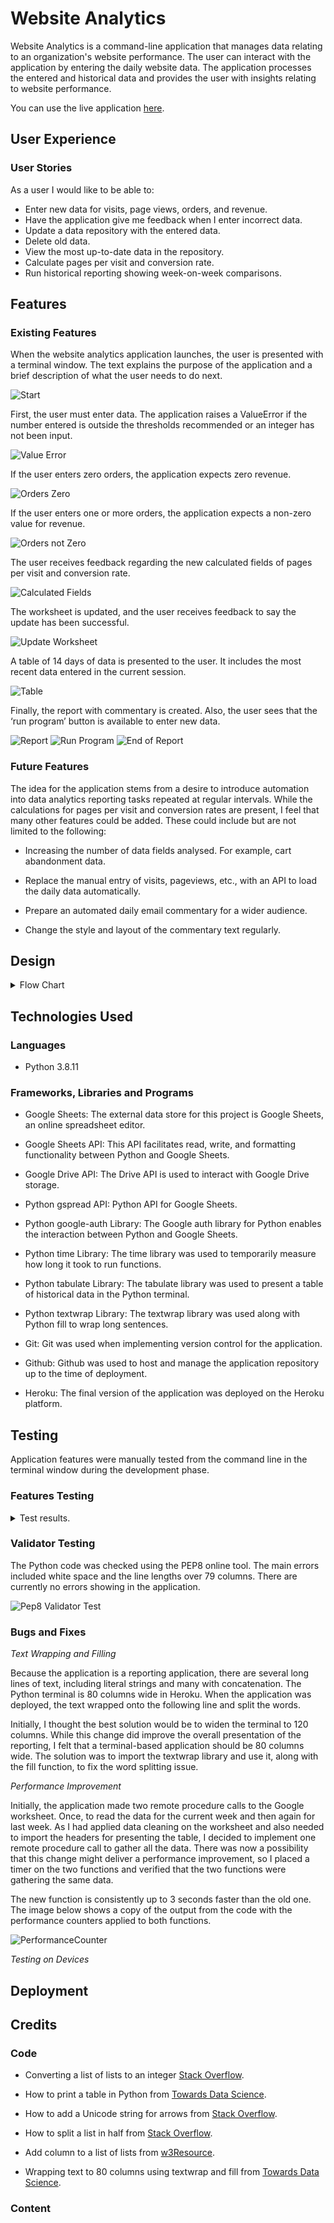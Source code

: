# Website Analytics

Website Analytics is a command-line application that manages data relating to an organization's website performance.  The user can interact with the application by entering the daily website data.  The application processes the entered and historical data and provides the user with insights relating to website performance.

You can use the live application [here](https://website-analytics-reporting.herokuapp.com/).

## User Experience

### User Stories

As a user I would like to be able to:

- Enter new data for visits, page views, orders, and revenue.
- Have the application give me feedback when I enter incorrect data.
- Update a data repository with the entered data.
- Delete old data.
- View the most up-to-date data in the repository.
- Calculate pages per visit and conversion rate.
- Run historical reporting showing week-on-week comparisons.

## Features

### Existing Features

When the website analytics application launches, the user is presented with a terminal window.  The text explains the purpose of the application and a brief description of what the user needs to do next.

![Start](/docs/start.png)

First, the user must enter data.  The application raises a ValueError if the number entered is outside the thresholds recommended or an integer has not been input.

![Value Error](/docs/value-error.png)

If the user enters zero orders, the application expects zero revenue. 

![Orders Zero](/docs/orders-zero.png)

If the user enters one or more orders, the application expects a non-zero value for revenue.

![Orders not Zero](/docs/orders-not-zero.png)

The user receives feedback regarding the new calculated fields of pages per visit and conversion rate.

![Calculated Fields](/docs/calculated-fields.png)

The worksheet is updated, and the user receives feedback to say the update has been successful.

![Update Worksheet](/docs/update-worksheet.png)

A table of 14 days of data is presented to the user.  It includes the most recent data entered in the current session.

![Table](/docs/create-table.png)

Finally, the report with commentary is created.  Also, the user sees that the ‘run program’ button is available to enter new data.

![Report](/docs/data-analysis-report.png)
![Run Program](/docs/run-program.png)
![End of Report](/docs/end-of-report.png)

### Future Features

The idea for the application stems from a desire to introduce automation into data analytics reporting tasks repeated at regular intervals.  While the calculations for pages per visit and conversion rates are present, I feel that many other features could be added.  These could include but are not limited to the following:

- Increasing the number of data fields analysed.  For example, cart abandonment data.

- Replace the manual entry of visits, pageviews, etc., with an API to load the daily data automatically.

- Prepare an automated daily email commentary for a wider audience.

- Change the style and layout of the commentary text regularly.

## Design

<details>
  <summary>Flow Chart</summary>
  
  ![Flow Chart](/docs/flow-diagram-analytics.png)
</details>

## Technologies Used

### Languages

- Python 3.8.11

### Frameworks, Libraries and Programs

- Google Sheets: The external data store for this project is Google Sheets, an online spreadsheet editor.

- Google Sheets API: This API facilitates read, write, and formatting functionality between Python and Google Sheets.

- Google Drive API: The Drive API is used to interact with Google Drive storage.

- Python gspread API: Python API for Google Sheets.

- Python google-auth Library: The Google auth library for Python enables the interaction between Python and Google Sheets.

- Python time Library: The time library was used to temporarily measure how long it took to run functions.

- Python tabulate Library: The tabulate library was used to present a table of historical data in the Python terminal.

- Python textwrap Library: The textwrap library was used along with Python fill to wrap long sentences.

- Git: Git was used when implementing version control for the application.

- Github: Github was used to host and manage the application repository up to the time of deployment.

- Heroku: The final version of the application was deployed on the Heroku platform. 


## Testing

Application features were manually tested from the command line in the terminal window during the development phase.

### Features Testing

<details>
  <summary>Test results.</summary>

| Given                                    | When                | Then                       | Outcome      |
| :---                                     |   :---              |   :---                     |  :---        |
| Application is deployed                  |  3500 entered       |  Moves to next input       | As expected  |
| Authentication to Google is complete     |                     |                            |              |
| Application is running                   |                     |                            |              |
| Enter visits                             |  35000 entered      |  Custom Error              | As expected  |
|                                          |                     |  The value you entered     |              |
|                                          |                     |  is outside the normal     |              |
|                                          |                     |  range, please try again.  |              |
|                                          |  3,500 entered      |  ValueError                | As expected  |
|                                          |                     |  invalid literal for       |              |
|                                          |                     |  int() with base 10:       |              |
|                                          |                     |  '3,500', please try       |              |
|                                          |                     |  again                     |              |
|                                          |  3500.00 entered    |  ValueError                | As expected  |
|                                          |                     |  invalid literal for       |              |
|                                          |                     |  int() with base 10:       |              |
|                                          |                     |  '3500.00', please try     |              |
|                                          |                     |  again                     |              |
|                                          |                     |                            |              |
| Application is deployed                  |  4500 entered       |  Moves to next input       | As expected  |
| Authentication to Google is complete     |                     |                            |              |
| Application is running                   |                     |                            |              |
| Visits input successful                  |  45000 entered      |  Custom Error              | As expected  |
| Enter pageviews                          |                     |  The value you entered     |              |
|                                          |                     |  is outside the normal     |              |
|                                          |                     |  range, please try again.  |              |
|                                          |  4,500 entered      |  ValueError                | As expected  |
|                                          |                     |  invalid literal for       |              |
|                                          |                     |  int() with base 10:       |              |
|                                          |                     |  '4,500', please try       |              |
|                                          |                     |  again                     |              |
|                                          |  4500.00 entered    |  ValueError                | As expected  |
|                                          |                     |  invalid literal for       |              |
|                                          |                     |  int() with base 10:       |              |
|                                          |                     |  '4500.00', please try     |              |
|                                          |                     |  again                     |              |
| Application is deployed                  |  150  entered       |  Moves to next input       | As expected  |
| Authentication to Google is complete     |                     |                            |              |
| Application is running                   |                     |                            |              |
| Visits input successful                  |  1500 entered       |  Custom Error              | As expected  |
| Pageviews input successful               |                     |  The value you entered     |              |
| Enter orders                             |                     |  is outside the normal     |              |
|                                          |                     |  range, please try again.  |              |
|                                          |  1,500 entered      |  ValueError                | As expected  |
|                                          |                     |  invalid literal for       |              |
|                                          |                     |  int() with base 10:       |              |
|                                          |                     |  '1,500', please try       |              |
|                                          |                     |  again                     |              |
|                                          |  4500.00 entered    |  ValueError                | As expected  |
|                                          |                     |  invalid literal for       |              |
|                                          |                     |  int() with base 10:       |              |
|                                          |                     |  '4500.00', please try     |              |
|                                          |                     |  again                     |              |
|                                          |                     |                            |              |
|                                          |  0 entered          |  Moves to next input       | As expected  |
| Application is deployed                  |  9000 entered       |  Moves to next input       | As expected  |
| Authentication to Google is complete     |                     |                            |              |
| Application is running                   |                     |                            |              |
| Visits input successful                  |  0 entered          |  Custom Error              | As expected  |
| Pageviews input successful               |                     |  The value you entered     |              |
| Orders input 1-200                       |                     |  is outside the normal     |              |
| Enter revenue                            |                     |  range, please try again.  |              |
|                                          |                     |  The revenue data can be   |              | 
|                                          |                     |  between 1 and 10000.      |              |
|                                          |  1500.00 entered    |  Value Error               | As expected  |
|                                          |                     |  invalid literal for       |              |
|                                          |                     |  int() with base 10:       |              |
|                                          |                     |  '1500.00', please try     |              |
|                                          |                     |  again.                    |              |
|                                          |  15000 entered      |  Custom Error              | As expected  |
|                                          |                     |  The value you entered     |              |
|                                          |                     |  is outside the normal     |              |
|                                          |                     |  range, please try again.  |              |
|                                          |                     |  The revenue data can be   |              | 
|                                          |                     |  between 1 and 10000.      |              |
| Application is deployed                  |  0 entered          |  Moves to next input       | As expected  |
| Authentication to Google is complete     |                     |                            |              |
| Application is running                   |                     |                            |              |
| Visits input successful                  |  9000 entered       |  Custom Error              | As expected  |
| Pageviews input successful               |                     |  The value you entered     |              |
| Orders input 0                           |                     |  is outside the normal     |              |
| Enter revenue                            |                     |  range, please try again.  |              |
|                                          |                     |  The revenue data can be   |              | 
|                                          |                     |  between 0 and 0.          |              |
|                                          |  9000.00 entered    |  Value Error               | As expected  |
|                                          |                     |  invalid literal for       |              |
|                                          |                     |  int() with base 10:       |              |
|                                          |                     |  '9000.00', please try     |              |
|                                          |                     |  again.                    |              |
|                                          |                     |  The revenue data can be   |              | 
|                                          |                     |  between 0 and 0.          |              |
| Message is "Press Enter to continue..."  |  Enter entered      |  Program continues         | As expected  |
|                                          |  Any other key is   |  The program waits for the | As expected  |
|                                          |  entered            |  Enter key to be pressed   |              |

</details>

### Validator Testing

The Python code was checked using the PEP8 online tool.  The main errors included white space and the line lengths over 79 columns.  There are currently no errors showing in the application. 

![Pep8 Validator Test](/docs/pep8-result.png)

### Bugs and Fixes

_Text Wrapping and Filling_

Because the application is a reporting application, there are several long lines of text, including literal strings and many with concatenation.  The Python terminal is 80 columns wide in Heroku.  When the application was deployed, the text wrapped onto the following line and split the words.  

Initially, I thought the best solution would be to widen the terminal to 120 columns.  While this change did improve the overall presentation of the reporting, I felt that a terminal-based application should be 80 columns wide.  The solution was to import the textwrap library and use it, along with the fill function, to fix the word splitting issue.

_Performance Improvement_

Initially, the application made two remote procedure calls to the Google worksheet.  Once, to read the data for the current week and then again for last week.  As I had applied data cleaning on the worksheet and also needed to import the headers for presenting the table, I decided to implement one remote procedure call to gather all the data.  There was now a possibility that this change might deliver a performance improvement, so I placed a timer on the two functions and verified that the two functions were gathering the same data.  

The new function is consistently up to 3 seconds faster than the old one.  The image below shows a copy of the output from the code with the performance counters applied to both functions.

![PerformanceCounter](/docs/function-performance-counter.png)

_Testing on Devices_



## Deployment

## Credits

### Code

- Converting a list of lists to an integer [Stack Overflow](https://stackoverflow.com/questions/42376696/converting-specific-elements-in-a-list-of-lists-from-a-string-to-an-integer).

- How to print a table in Python from [Towards Data Science](https://towardsdatascience.com/how-to-easily-create-tables-in-python-2eaea447d8fd).

- How to add a Unicode string for arrows from [Stack Overflow](https://stackoverflow.com/questions/37130884/how-to-display-the-arrow-symbol-in-python-tkmessagebox).

- How to split a list in half from [Stack Overflow](https://stackoverflow.com/questions/752308/split-list-into-smaller-lists-split-in-half). 

- Add column to a list of lists from [w3Resource](https://www.w3resource.com/python-exercises/list/python-data-type-list-exercise-142.php).

- Wrapping text to 80 columns using textwrap and fill from [Towards Data Science](https://towardsdatascience.com/6-fancy-built-in-text-wrapping-techniques-in-python-a78cc57c2566).


### Content




